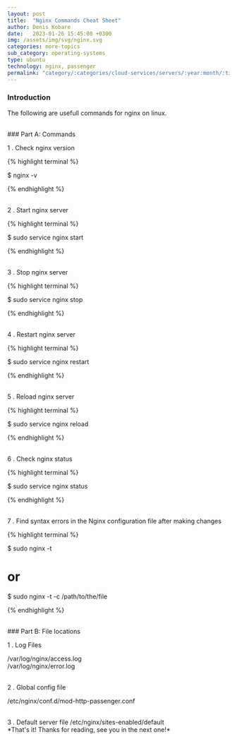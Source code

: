 ```yaml
---
layout: post
title:  "Nginx Commands Cheat Sheet"
author: Denis Kobare
date:   2023-01-26 15:45:00 +0300
img: /assets/img/svg/nginx.svg
categories: more-topics
sub_category: operating-systems
type: ubuntu
technology: nginx, passenger
permalink: "category/:categories/cloud-services/servers/:year:month/:title"
---
```



### Introduction
The following are usefull commands for nginx on linux.



<br>
### Part A: Commands

1 . Check nginx version

{% highlight terminal %}

$ nginx -v

{% endhighlight %}


<br>
2 . Start nginx server

{% highlight terminal %}

$ sudo service nginx start

{% endhighlight %}


<br>
3 . Stop nginx server

{% highlight terminal %}

$ sudo service nginx stop

{% endhighlight %}


<br>
4 . Restart nginx server

{% highlight terminal %}

$ sudo service nginx restart

{% endhighlight %}



<br>
5 . Reload nginx server

{% highlight terminal %}

$ sudo service nginx reload

{% endhighlight %}


<br>
6 . Check nginx status

{% highlight terminal %}

$ sudo service nginx status

{% endhighlight %}



<br>
7 . Find syntax errors in the Nginx configuration file after making changes

{% highlight terminal %}

$ sudo nginx -t

# or

$ sudo nginx -t -c /path/to/the/file

{% endhighlight %}


<br>
### Part B: File locations

1 . Log Files

<span class="badge">/var/log/nginx/access.log</span> <br>
<span class="badge">/var/log/nginx/error.log</span>


<br>
2 . Global config file

<span class="badge">/etc/nginx/conf.d/mod-http-passenger.conf</span>


<br>
3 . Default server file
<span class="badge">/etc/nginx/sites-enabled/default</span>

<br>
*That's it! Thanks for reading, see you in the next one!*
